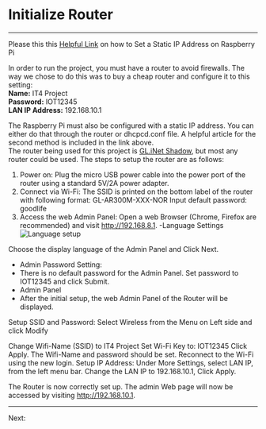 # Initialize Router
---
Please this this [Helpful Link](https://www.tomshardware.com/how-to/static-ip-raspberry-pi) on how to Set a Static IP Address on Raspberry Pi

In order to run the project, you must have a router to avoid firewalls. The way we chose to do this was to buy a cheap router and configure it to this setting:  
**Name:** IT4 Project  
**Password:** IOT12345  
**LAN IP Address:** 192.168.10.1  


The Raspberry Pi must also be configured with a static IP address. You can either do that through the router or dhcpcd.conf file. A helpful article for the second method is included in the link above.  
The router being used for this project is [GL.iNet Shadow](https://store-us.gl-inet.com/products/gl-ar300m16-mini-smart-router), but most any router could be used.
The steps to setup the router are as follows:  
1. Power on: Plug the micro USB power cable into the power port of the router using a standard 5V/2A power adapter.
2. Connect via Wi-Fi:
The SSID is printed on the bottom label of the router with following format:
GL-AR300M-XXX-NOR
Input default password: goodlife
3. Access the web Admin Panel:
Open a web Browser (Chrome, Firefox are recommended) and visit http://192.168.8.1.
-Language Settings
![Language setup](https://github.com/user-attachments/assets/1830b3e0-0f96-4d02-aea8-b64372de4759)

Choose the display language of the Admin Panel and Click Next.
- Admin Password Setting:
- There is no default password for the Admin Panel. Set password to IOT12345 and click Submit.
- Admin Panel
- After the initial setup, the web Admin Panel of the Router will be displayed.

Setup SSID and Password:
Select Wireless from the Menu on Left side and click Modify



Change Wifi-Name (SSID) to IT4 Project
Set Wi-Fi Key to: IOT12345
Click Apply.
The Wifi-Name and password should be set. Reconnect to the Wi-Fi using the new login.
Setup IP Address:
Under More Settings, select LAN IP, from the left menu bar.
Change the LAN IP to 192.168.10.1, Click Apply.

The Router is now correctly set up. The admin Web page will now be accessed by visiting http://192.168.10.1.

---
Next: 
